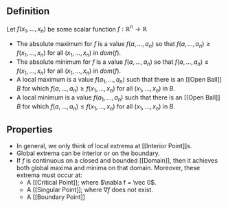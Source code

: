 ## Definition
Let $f(x_1,\ldots,x_n)$ be some scalar function $f: \mathbb{R}^n\to \mathbb{R}$
- The absolute maximum for $f$ is a value $f(a,\ldots,a_n)$ so that $f(a,\ldots,a_n)\geq f(x_1,\ldots,x_n)$ for all $(x_1,\ldots,x_n)$ in $dom(f)$.
- The absolute minimum for $f$ is a value $f(a,\ldots,a_n)$ so that $f(a,\ldots,a_n)\leq f(x_1,\ldots,x_n)$ for all $(x_1,\ldots,x_n)$ in $dom(f)$.
- A local maximum is a value $f(a_1,\ldots,a_n)$ such that there is an [[Open Ball]] $B$ for which $f(a,\ldots,a_n)\geq f(x_1,\ldots,x_n)$ for all $(x_1,\ldots,x_n)$ in $B$.
- A local minimum is a value $f(a_1,\ldots,a_n)$ such that there is an [[Open Ball]] $B$ for which $f(a,\ldots,a_n)\leq f(x_1,\ldots,x_n)$ for all $(x_1,\ldots,x_n)$ in $B$.
## Properties
- In general, we only think of local extrema at [[Interior Point]]s. 
- Global extrema can be interior or on the boundary.
- If $f$ is continuous on a closed and bounded [[Domain]], then it achieves both global maxima and minima on that domain. Moreover, these extrema must occur at:
    - A [[Critical Point]]; where $\nabla f = \vec 0$.
    - A [[Singular Point]]; where $\nabla f$ does not exist.
    - A [[Boundary Point]]